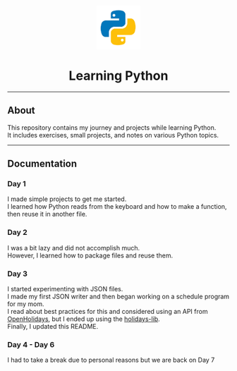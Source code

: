 <p align="center">
  <img src="pylogo.png" alt="Python Logo" width="100"/>
</p>

<h1 align="center">Learning Python</h1>

---

## About

This repository contains my journey and projects while learning Python.  
It includes exercises, small projects, and notes on various Python topics.

---

## Documentation

### Day 1
I made simple projects to get me started.  
I learned how Python reads from the keyboard and how to make a function, then reuse it in another file.

### Day 2
I was a bit lazy and did not accomplish much.  
However, I learned how to package files and reuse them.

### Day 3
I started experimenting with JSON files.  
I made my first JSON writer and then began working on a schedule program for my mom.  
I read about best practices for this and considered using an API from [OpenHolidays](https://www.openholidaysapi.org/en/ "Go to Open Holidays API Page"), but I ended up using the [holidays-lib](https://pypi.org/project/holidays/ "Go to PyPi.org").  
Finally, I updated this README.

### Day 4 - Day 6
I had to take a break due to personal reasons but we are back on Day 7